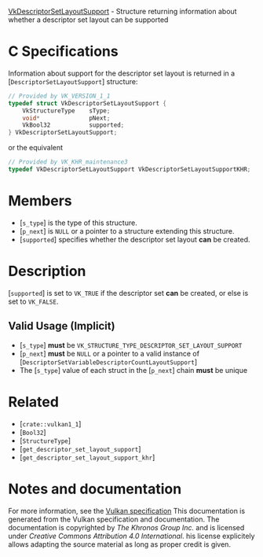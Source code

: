 [VkDescriptorSetLayoutSupport](https://www.khronos.org/registry/vulkan/specs/1.3-extensions/man/html/VkDescriptorSetLayoutSupport.html) - Structure returning information about whether a descriptor set layout can be supported

# C Specifications
Information about support for the descriptor set layout is returned in a
[`DescriptorSetLayoutSupport`] structure:
```c
// Provided by VK_VERSION_1_1
typedef struct VkDescriptorSetLayoutSupport {
    VkStructureType    sType;
    void*              pNext;
    VkBool32           supported;
} VkDescriptorSetLayoutSupport;
```
or the equivalent
```c
// Provided by VK_KHR_maintenance3
typedef VkDescriptorSetLayoutSupport VkDescriptorSetLayoutSupportKHR;
```

# Members
- [`s_type`] is the type of this structure.
- [`p_next`] is `NULL` or a pointer to a structure extending this structure.
- [`supported`] specifies whether the descriptor set layout  **can**  be created.

# Description
[`supported`] is set to `VK_TRUE` if the descriptor set  **can**  be
created, or else is set to `VK_FALSE`.
## Valid Usage (Implicit)
-  [`s_type`] **must**  be `VK_STRUCTURE_TYPE_DESCRIPTOR_SET_LAYOUT_SUPPORT`
-  [`p_next`] **must**  be `NULL` or a pointer to a valid instance of [`DescriptorSetVariableDescriptorCountLayoutSupport`]
-    The [`s_type`] value of each struct in the [`p_next`] chain  **must**  be unique

# Related
- [`crate::vulkan1_1`]
- [`Bool32`]
- [`StructureType`]
- [`get_descriptor_set_layout_support`]
- [`get_descriptor_set_layout_support_khr`]

# Notes and documentation
For more information, see the [Vulkan specification](https://www.khronos.org/registry/vulkan/specs/1.3-extensions/html/vkspec.html)
This documentation is generated from the Vulkan specification and documentation.
The documentation is copyrighted by *The Khronos Group Inc.* and is licensed under *Creative Commons Attribution 4.0 International*.
his license explicitely allows adapting the source material as long as proper credit is given.
        
